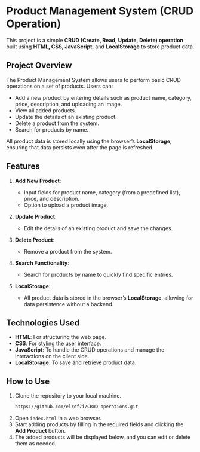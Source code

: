 
# Product Management System (CRUD Operation)

This project is a simple **CRUD (Create, Read, Update, Delete) operation** built using **HTML, CSS, JavaScript**, and **LocalStorage** to store product data.

## Project Overview

The Product Management System allows users to perform basic CRUD operations on a set of products. Users can:
- Add a new product by entering details such as product name, category, price, description, and uploading an image.
- View all added products.
- Update the details of an existing product.
- Delete a product from the system.
- Search for products by name.

All product data is stored locally using the browser’s **LocalStorage**, ensuring that data persists even after the page is refreshed.

## Features

1. **Add New Product**:
   - Input fields for product name, category (from a predefined list), price, and description.
   - Option to upload a product image.
   
2. **Update Product**:
   - Edit the details of an existing product and save the changes.

3. **Delete Product**:
   - Remove a product from the system.

4. **Search Functionality**:
   - Search for products by name to quickly find specific entries.

5. **LocalStorage**:
   - All product data is stored in the browser’s **LocalStorage**, allowing for data persistence without a backend.

## Technologies Used

- **HTML**: For structuring the web page.
- **CSS**: For styling the user interface.
- **JavaScript**: To handle the CRUD operations and manage the interactions on the client side.
- **LocalStorage**: To save and retrieve product data.

## How to Use

1. Clone the repository to your local machine.
   ```bash
   https://github.com/elref7i/CRUD-operations.git
   ```
2. Open `index.html` in a web browser.
3. Start adding products by filling in the required fields and clicking the **Add Product** button.
4. The added products will be displayed below, and you can edit or delete them as needed.
